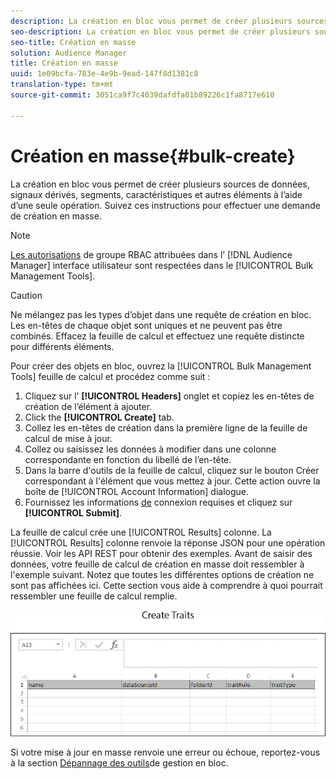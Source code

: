 ```yaml
---
description: La création en bloc vous permet de créer plusieurs sources de données, signaux dérivés, segments, caractéristiques et autres éléments à l’aide d’une seule opération. Suivez ces instructions pour effectuer une demande de création en masse.
seo-description: La création en bloc vous permet de créer plusieurs sources de données, signaux dérivés, segments, caractéristiques et autres éléments à l’aide d’une seule opération. Suivez ces instructions pour effectuer une demande de création en masse.
seo-title: Création en masse
solution: Audience Manager
title: Création en masse
uuid: 1e09bcfa-783e-4e9b-9ead-147f8d1381c8
translation-type: tm+mt
source-git-commit: 3051ca9f7c4039dafdfa01b89226c1fa8717e610

---
```



# Création en masse{#bulk-create}

La création en bloc vous permet de créer plusieurs sources de données, signaux dérivés, segments, caractéristiques et autres éléments à l’aide d’une seule opération. Suivez ces instructions pour effectuer une demande de création en masse.

<!-- 

t_bulk_create.xml

 -->

>[!NOTE]
>
>[Les autorisations](../../features/administration/administration-overview.md) de groupe RBAC attribuées dans l’ [!DNL Audience Manager] interface utilisateur sont respectées dans le [!UICONTROL Bulk Management Tools].

>[!CAUTION]
>
>Ne mélangez pas les types d’objet dans une requête de création en bloc. Les en-têtes de chaque objet sont uniques et ne peuvent pas être combinés. Effacez la feuille de calcul et effectuez une requête distincte pour différents éléments.

Pour créer des objets en bloc, ouvrez la [!UICONTROL Bulk Management Tools] feuille de calcul et procédez comme suit :

1. Cliquez sur l’ **[!UICONTROL Headers]** onglet et copiez les en-têtes de création de l’élément à ajouter.
2. Click the **[!UICONTROL Create]** tab.
3. Collez les en-têtes de création dans la première ligne de la feuille de calcul de mise à jour.
4. Collez ou saisissez les données à modifier dans une colonne correspondante en fonction du libellé de l’en-tête.
5. Dans la barre d&#39;outils de la feuille de calcul, cliquez sur le bouton Créer correspondant à l&#39;élément que vous mettez à jour.
Cette action ouvre la boîte de [!UICONTROL Account Information] dialogue.
6. Fournissez les informations [de](../../reference/bulk-management-tools/bulk-management-intro.md#auth-reqs) connexion requises et cliquez sur **[!UICONTROL Submit]**.

La feuille de calcul crée une [!UICONTROL Results] colonne. La [!UICONTROL Results] colonne renvoie la réponse JSON pour une opération réussie. Voir les API [](../../api/rest-api-main/rest-api-main.md) REST pour obtenir des exemples. Avant de saisir des données, votre feuille de calcul de création en masse doit ressembler à l&#39;exemple suivant. Notez que toutes les différentes options de création ne sont pas affichées ici. Cette section vous aide à comprendre à quoi pourrait ressembler une feuille de calcul remplie.

![](assets/cretetraits.png)

Si votre mise à jour en masse renvoie une erreur ou échoue, reportez-vous à la section [Dépannage des outils](../../reference/bulk-management-tools/bulk-troubleshooting.md)de gestion en bloc.
